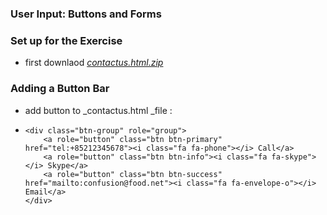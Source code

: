 ### User Input: Buttons and Forms

### Set up for the Exercise

* first downlaod [_contactus.html.zip_](https://d3c33hcgiwev3.cloudfront.net/NgBx6i0SEeiXuQrbFYW0Wg_36c6ce602d1211e8b30f49c43a1906ac_contactus.html.zip?Expires=1549324800&Signature=GXpRya5HB7dDQ45yv~6Aa6n5mzegKP1HsRg-TVI0RBD02fUuyYiLnRAUBeU4cXTKHFRJpr~jtDvISy2riZhZhezeffUVcaHqlSeAZ5MViYm1Lr37tzHOh4KAO8znHwoLgqTRqCcG6j1vBIE9MrzAE0mdpmZ7KZMyRhr1D21dkIc_&Key-Pair-Id=APKAJLTNE6QMUY6HBC5A)  

### Adding a Button Bar

* add button to _contactus.html _file :

* ```
  <div class="btn-group" role="group">
      <a role="button" class="btn btn-primary" href="tel:+85212345678"><i class="fa fa-phone"></i> Call</a>
      <a role="button" class="btn btn-info"><i class="fa fa-skype"></i> Skype</a>
      <a role="button" class="btn btn-success" href="mailto:confusion@food.net"><i class="fa fa-envelope-o"></i> Email</a>
  </div>
  ```



